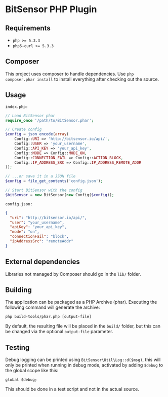 # BitSensor PHP Plugin
## Requirements
* ``php >= 5.3.3``
* ``php5-curl >= 5.3.3``

## Composer
This project uses composer to handle dependencies. Use ``php composer.phar install`` to install everything after checking out the source.

## Usage
``index.php:``
```php
// Load BitSensor phar
require_once '/path/to/BitSensor.phar';

// Create config
$config = json_encode(array(
    Config::URI => 'http://bitsensor.io/api/',
    Config::USER => 'your_username',
    Config::API_KEY => 'your_api_key',
    Config::MODE => Config::MODE_ON,
    Config::CONNECTION_FAIL => Config::ACTION_BLOCK,
    Config::IP_ADDRESS_SRC => Config::IP_ADDRESS_REMOTE_ADDR
));

// ...or save it in a JSON file
$config = file_get_contents('config.json');

// Start BitSensor with the config
$bitSensor = new BitSensor(new Config($config));
```

``config.json:``
```json
{
  "uri": "http://bitsensor.io/api/",
  "user": "your_username",
  "apiKey": "your_api_key",
  "mode": "on",
  "connectionFail": "block",
  "ipAddressSrc": "remoteAddr"
}
```

## External dependencies
Libraries not managed by Composer should go in the ``lib/`` folder.

## Building
The application can be packaged as a PHP Archive (phar). Executing the following command will generate the archive:

``php build-tools/phar.php [output-file]``

By default, the resulting file will be placed in the ``build/`` folder, but this can be changed via the optional ``output-file`` parameter.

## Testing
Debug logging can be printed using ``BitSensor\Util\Log::d($msg)``,
this will only be printed when running in debug mode, activated by adding ``$debug`` to  the global scope like this:

``global $debug;``

This should be done in a test script and not in the actual source.